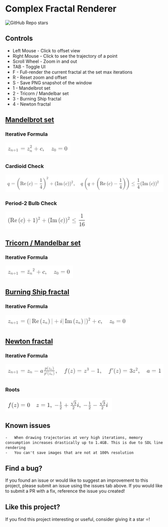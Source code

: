 # Complex Fractal Renderer

![GitHub Repo stars](https://img.shields.io/github/stars/Brooklyn-Dev/Complex-Fractal-Renderer)

## Controls

-   Left Mouse - Click to offset view
-   Right Mouse - Click to see the trajectory of a point
-   Scroll Wheel - Zoom in and out
-   TAB - Toggle UI
-   F - Full-render the current fractal at the set max iterations
-   R - Reset zoom and offset
-   S - Save PNG snapshot of the window
-   1 - Mandelbrot set
-   2 - Tricorn / Mandelbar set
-   3 - Burning Ship fractal
-   4 - Newton fractal

## [Mandelbrot set](https://en.wikipedia.org/wiki/Mandelbrot_set)

### Iterative Formula

![Mandelbrot set formula](img/mandelbrot-set-formula.png)

### Cardioid Check

![Mandelbrot cardioid check formula](img/mandelbrot-cardioid-check-formula.png)

### Period-2 Bulb Check

![Mandelbrot bulb check formula](img/mandelbrot-bulb-check-formula.png)

## [Tricorn / Mandelbar set](<https://en.wikipedia.org/wiki/Tricorn_(mathematics)>)

### Iterative Formula

![Tricorn formula](img/tricorn-formula.png)

## [Burning Ship fractal](https://en.wikipedia.org/wiki/Burning_Ship_fractal)

### Iterative Formula

![Burning Ship fractal formula](img/burning-ship-fractal-formula.png)

## [Newton fractal](https://en.wikipedia.org/wiki/Newton_fractal)

### Iterative Formula

![Netwon fractal formula](img/newton-fractal-formula.png)

### Roots

![Netwon fractal roots](img/newton-fractal-roots.png)

## Known issues

	-   When drawing trajectories at very high iterations, memory consumption increases drastically up to 1.4GB. This is due to SDL line rendering
	-	You can't save images that are not at 100% resolution

## Find a bug?

If you found an issue or would like to suggest an improvement to this project, please submit an issue using the issues tab above. If you would like to submit a PR with a fix, reference the issue you created!

## Like this project?

If you find this project interesting or useful, consider giving it a star ⭐️!
